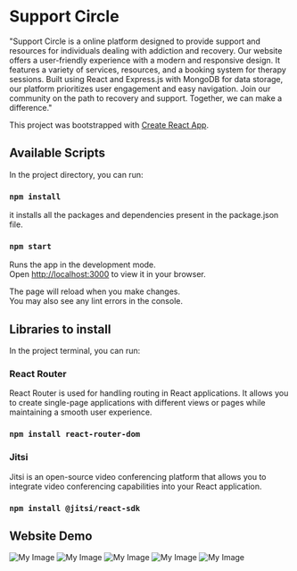 # Support Circle

"Support Circle is a online platform designed to provide support and resources for individuals dealing with addiction and recovery. Our website offers a user-friendly experience with a modern and responsive design. It features a variety of services, resources, and a booking system for therapy sessions. Built using React and Express.js with MongoDB for data storage, our platform prioritizes user engagement and easy navigation. Join our community on the path to recovery and support. Together, we can make a difference."

This project was bootstrapped with [Create React App](https://github.com/facebook/create-react-app).

## Available Scripts

In the project directory, you can run:

### `npm install`

it installs all the packages and dependencies present in the package.json file.

### `npm start`

Runs the app in the development mode.\
Open [http://localhost:3000](http://localhost:3000) to view it in your browser.

The page will reload when you make changes.\
You may also see any lint errors in the console.

## Libraries to install

In the project terminal, you can run:

### React Router 

React Router is used for handling routing in React applications.
It allows you to create single-page applications with different views or pages while maintaining a smooth user experience.

### `npm install react-router-dom`

### Jitsi

Jitsi is an open-source video conferencing platform that allows you to integrate video conferencing capabilities into your React application. 

### `npm install @jitsi/react-sdk`

## Website Demo

![My Image](Demo/1.jpg)
![My Image](Demo/2.jpg)
![My Image](Demo/3.jpg)
![My Image](Demo/4.jpg)
![My Image](Demo/5.jpg)
